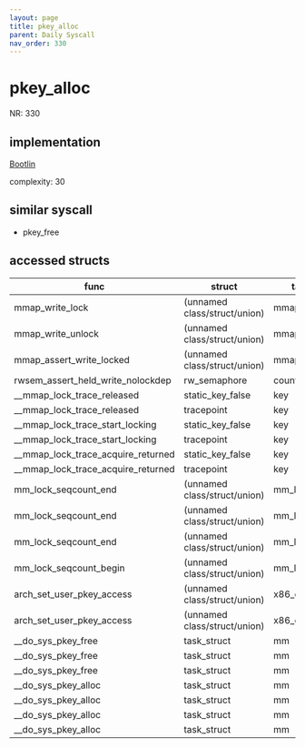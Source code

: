 ```yaml
---
layout: page
title: pkey_alloc
parent: Daily Syscall
nav_order: 330
---
```

        

# pkey_alloc
NR: 330

## implementation
[Bootlin](https://elixir.bootlin.com/linux/v6.14.7/source/mm/mprotect.c#L872)

complexity: 30


## similar syscall
- pkey_free


## accessed structs

|func|struct|target|location|has_read|has_write|
|--|--|--|--|--|--|
|mmap_write_lock|(unnamed class/struct/union)|mmap_lock|https://elixir.bootlin.com/linux/v6.14.7/source/include/linux/mmap_lock.h#L134|false|false|
|mmap_write_unlock|(unnamed class/struct/union)|mmap_lock|https://elixir.bootlin.com/linux/v6.14.7/source/include/linux/mmap_lock.h#L177|false|false|
|mmap_assert_write_locked|(unnamed class/struct/union)|mmap_lock|https://elixir.bootlin.com/linux/v6.14.7/source/include/linux/mmap_lock.h#L70|false|false|
|rwsem_assert_held_write_nolockdep|rw_semaphore|count|https://elixir.bootlin.com/linux/v6.14.7/source/include/linux/rwsem.h#L85|false|false|
|__mmap_lock_trace_released|static_key_false|key|https://elixir.bootlin.com/linux/v6.14.7/source/include/linux/mmap_lock.h#L41|false|false|
|__mmap_lock_trace_released|tracepoint|key|https://elixir.bootlin.com/linux/v6.14.7/source/include/linux/mmap_lock.h#L41|false|false|
|__mmap_lock_trace_start_locking|static_key_false|key|https://elixir.bootlin.com/linux/v6.14.7/source/include/linux/mmap_lock.h#L28|false|false|
|__mmap_lock_trace_start_locking|tracepoint|key|https://elixir.bootlin.com/linux/v6.14.7/source/include/linux/mmap_lock.h#L28|false|false|
|__mmap_lock_trace_acquire_returned|static_key_false|key|https://elixir.bootlin.com/linux/v6.14.7/source/include/linux/mmap_lock.h#L35|false|false|
|__mmap_lock_trace_acquire_returned|tracepoint|key|https://elixir.bootlin.com/linux/v6.14.7/source/include/linux/mmap_lock.h#L35|false|false|
|mm_lock_seqcount_end|(unnamed class/struct/union)|mm_lock_seq|https://elixir.bootlin.com/linux/v6.14.7/source/include/linux/mmap_lock.h#L87|false|false|
|mm_lock_seqcount_end|(unnamed class/struct/union)|mm_lock_seq|https://elixir.bootlin.com/linux/v6.14.7/source/include/linux/mmap_lock.h#L88|false|false|
|mm_lock_seqcount_end|(unnamed class/struct/union)|mm_lock_seq|https://elixir.bootlin.com/linux/v6.14.7/source/include/linux/mmap_lock.h#L87|true|true|
|mm_lock_seqcount_begin|(unnamed class/struct/union)|mm_lock_seq|https://elixir.bootlin.com/linux/v6.14.7/source/include/linux/mmap_lock.h#L82|false|false|
|arch_set_user_pkey_access|(unnamed class/struct/union)|x86_capability|https://elixir.bootlin.com/linux/v6.14.7/source/arch/x86/kernel/fpu/xstate.c#L1027|false|false|
|arch_set_user_pkey_access|(unnamed class/struct/union)|x86_capability|https://elixir.bootlin.com/linux/v6.14.7/source/arch/x86/kernel/fpu/xstate.c#L1035|false|false|
|__do_sys_pkey_free|task_struct|mm|https://elixir.bootlin.com/linux/v6.14.7/source/mm/mprotect.c#L906|true|true|
|__do_sys_pkey_free|task_struct|mm|https://elixir.bootlin.com/linux/v6.14.7/source/mm/mprotect.c#L907|true|true|
|__do_sys_pkey_free|task_struct|mm|https://elixir.bootlin.com/linux/v6.14.7/source/mm/mprotect.c#L908|true|true|
|__do_sys_pkey_alloc|task_struct|mm|https://elixir.bootlin.com/linux/v6.14.7/source/mm/mprotect.c#L884|true|true|
|__do_sys_pkey_alloc|task_struct|mm|https://elixir.bootlin.com/linux/v6.14.7/source/mm/mprotect.c#L885|true|true|
|__do_sys_pkey_alloc|task_struct|mm|https://elixir.bootlin.com/linux/v6.14.7/source/mm/mprotect.c#L893|true|true|
|__do_sys_pkey_alloc|task_struct|mm|https://elixir.bootlin.com/linux/v6.14.7/source/mm/mprotect.c#L898|true|true|
